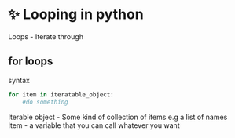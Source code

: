 # :sparkles:  Looping in python

Loops - Iterate through

## for loops

syntax

```python
for item in iteratable_object:
    #do something
```

Iterable object - Some kind of collection of items e.g a list of names  
Item - a variable that you can call whatever you want  
